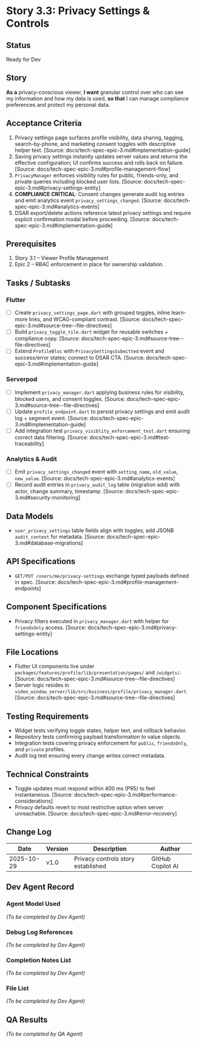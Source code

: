 # Story 3.3: Privacy Settings & Controls

## Status
Ready for Dev

## Story
**As a** privacy-conscious viewer,
**I want** granular control over who can see my information and how my data is used,
**so that** I can manage compliance preferences and protect my personal data.

## Acceptance Criteria
1. Privacy settings page surfaces profile visibility, data sharing, tagging, search-by-phone, and marketing consent toggles with descriptive helper text. [Source: docs/tech-spec-epic-3.md#implementation-guide]
2. Saving privacy settings instantly updates server values and returns the effective configuration; UI confirms success and rolls back on failure. [Source: docs/tech-spec-epic-3.md#profile-management-flow]
3. `PrivacyManager` enforces visibility rules for public, friends-only, and private queries including blocked user lists. [Source: docs/tech-spec-epic-3.md#privacy-settings-entity]
4. **COMPLIANCE CRITICAL**: Consent changes generate audit log entries and emit analytics event `privacy_settings_changed`. [Source: docs/tech-spec-epic-3.md#analytics-events]
5. DSAR export/delete actions reference latest privacy settings and require explicit confirmation modal before proceeding. [Source: docs/tech-spec-epic-3.md#implementation-guide]

## Prerequisites
1. Story 3.1 – Viewer Profile Management
2. Epic 2 – RBAC enforcement in place for ownership validation.

## Tasks / Subtasks

### Flutter
- [ ] Create `privacy_settings_page.dart` with grouped toggles, inline learn-more links, and WCAG-compliant contrast. [Source: docs/tech-spec-epic-3.md#source-tree--file-directives]
- [ ] Build `privacy_toggle_tile.dart` widget for reusable switches + compliance copy. [Source: docs/tech-spec-epic-3.md#source-tree--file-directives]
- [ ] Extend `ProfileBloc` with `PrivacySettingsSubmitted` event and success/error states; connect to DSAR CTA. [Source: docs/tech-spec-epic-3.md#implementation-guide]

### Serverpod
- [ ] Implement `privacy_manager.dart` applying business rules for visibility, blocked users, and consent toggles. [Source: docs/tech-spec-epic-3.md#source-tree--file-directives]
- [ ] Update `profile_endpoint.dart` to persist privacy settings and emit audit log + segment event. [Source: docs/tech-spec-epic-3.md#implementation-guide]
- [ ] Add integration test `privacy_visiblity_enforcement_test.dart` ensuring correct data filtering. [Source: docs/tech-spec-epic-3.md#test-traceability]

### Analytics & Audit
- [ ] Emit `privacy_settings_changed` event with `setting_name`, `old_value`, `new_value`. [Source: docs/tech-spec-epic-3.md#analytics-events]
- [ ] Record audit entries in `privacy_audit_log` table (migration add) with actor, change summary, timestamp. [Source: docs/tech-spec-epic-3.md#security-monitoring]

## Data Models
- `user_privacy_settings` table fields align with toggles; add JSONB `audit_context` for metadata. [Source: docs/tech-spec-epic-3.md#database-migrations]

## API Specifications
- `GET/PUT /users/me/privacy-settings` exchange typed payloads defined in spec. [Source: docs/tech-spec-epic-3.md#profile-management-endpoints]

## Component Specifications
- Privacy filters executed in `privacy_manager.dart` with helper for `friendsOnly` access. [Source: docs/tech-spec-epic-3.md#privacy-settings-entity]

## File Locations
- Flutter UI components live under `packages/features/profile/lib/presentation/pages/` and `/widgets/`. [Source: docs/tech-spec-epic-3.md#source-tree--file-directives]
- Server logic resides in `video_window_server/lib/src/business/profile/privacy_manager.dart`. [Source: docs/tech-spec-epic-3.md#source-tree--file-directives]

## Testing Requirements
- Widget tests verifying toggle states, helper text, and rollback behavior.
- Repository tests confirming payload transformation to value objects.
- Integration tests covering privacy enforcement for `public`, `friendsOnly`, and `private` profiles.
- Audit log test ensuring every change writes correct metadata.

## Technical Constraints
- Toggle updates must respond within 400 ms (P95) to feel instantaneous. [Source: docs/tech-spec-epic-3.md#performance-considerations]
- Privacy defaults revert to most restrictive option when server unreachable. [Source: docs/tech-spec-epic-3.md#error-recovery]

## Change Log
| Date       | Version | Description                         | Author            |
| ---------- | ------- | ----------------------------------- | ----------------- |
| 2025-10-29 | v1.0    | Privacy controls story established  | GitHub Copilot AI |

## Dev Agent Record
### Agent Model Used
_(To be completed by Dev Agent)_

### Debug Log References
_(To be completed by Dev Agent)_

### Completion Notes List
_(To be completed by Dev Agent)_

### File List
_(To be completed by Dev Agent)_

## QA Results
_(To be completed by QA Agent)_
